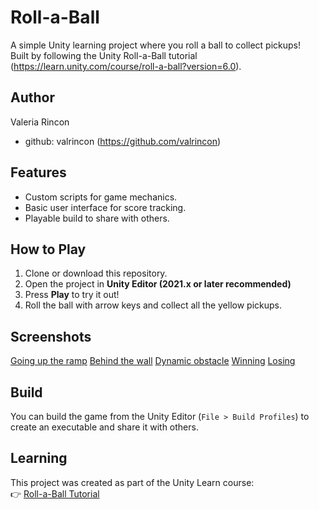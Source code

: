 # Roll-a-Ball

A simple Unity learning project where you roll a ball to collect pickups!  
Built by following the Unity Roll-a-Ball tutorial (https://learn.unity.com/course/roll-a-ball?version=6.0).  

## Author
Valeria Rincon
- github: valrincon (https://github.com/valrincon)
## Features
- Custom scripts for game mechanics.
- Basic user interface for score tracking.
- Playable build to share with others.

## How to Play
1. Clone or download this repository.
2. Open the project in **Unity Editor (2021.x or later recommended)**
3. Press **Play** to try it out!
4. Roll the ball with arrow keys and collect all the yellow pickups.

## Screenshots
[Going up the ramp](Screenshots/Going-up-the-ramp.gif)
[Behind the wall](Screenshots/Behind-wall.gif)
[Dynamic obstacle](Screenshots/Dynamic-obstacle.gif)
[Winning](Screenshots/Winning.gif)
[Losing](Screenshots/Losing.gif)

## Build
You can build the game from the Unity Editor (`File > Build Profiles`) to create an executable and share it with others.

## Learning
This project was created as part of the Unity Learn course:  
👉 [Roll-a-Ball Tutorial](https://learn.unity.com/course/roll-a-ball?version=6.0)
